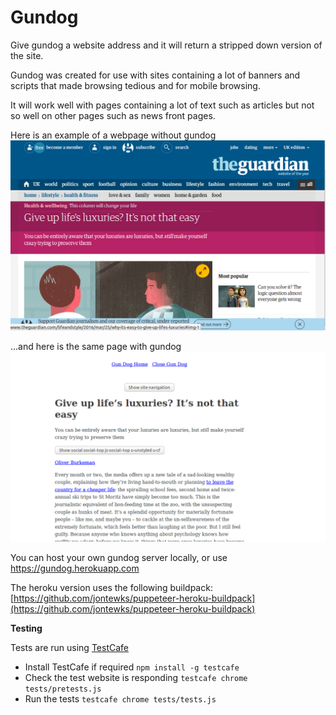 # Gundog

Give gundog a website address and it will return a stripped down version of the site.

Gundog was created for use with sites containing a lot of banners and scripts that made browsing tedious and for mobile browsing.

It will work well with pages containing a lot of text such as articles but not so well on other pages such as news front pages.

Here is an example of a webpage without gundog
![alt text](https://github.com/JonathanDHarris/gundog/blob/master/documentation_images/without_example.png "Example website without gundog")

...and here is the same page with gundog
![alt text](https://github.com/JonathanDHarris/gundog/blob/master/documentation_images/with_example.png "The same website with gundog")

You can host your own gundog server locally, or use https://gundog.herokuapp.com

The heroku version uses the following buildpack:
[https://github.com/jontewks/puppeteer-heroku-buildpack](https://github.com/jontewks/puppeteer-heroku-buildpack)

**Testing**

Tests are run using [TestCafe](https://devexpress.github.io/testcafe/documentation/getting-started/)
 * Install TestCafe if required `npm install -g testcafe`
 * Check the test website is responding `testcafe chrome tests/pretests.js`
 * Run the tests `testcafe chrome tests/tests.js`